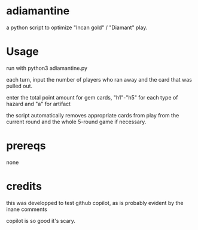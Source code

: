 # adiamantine
a python script to optimize "Incan gold" / "Diamant" play.
# Usage
run with python3 adiamantine.py

each turn, input the number of players who ran away and the card that was pulled out.

enter the total point amount for gem cards, "h1"-"h5" for each type of hazard and "a" for artifact

the script automatically removes appropriate cards from play from the current round and the whole 5-round game if necessary.

# prereqs
none

# credits
this was developped to test github copilot, as is probably evident by the inane comments

copilot is so good it's scary.

